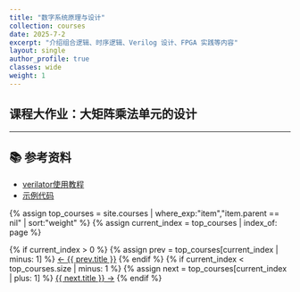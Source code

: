 ```yaml
---
title: "数字系统原理与设计"
collection: courses
date: 2025-7-2
excerpt: "介绍组合逻辑、时序逻辑、Verilog 设计、FPGA 实践等内容"
layout: single
author_profile: true
classes: wide
weight: 1
---
```


## 课程大作业：大矩阵乘法单元的设计

---

## 📚 参考资料

- [verilator使用教程](#)
- [示例代码](#)


{% assign top_courses = site.courses | where_exp:"item","item.parent == nil" | sort:"weight" %}
{% assign current_index = top_courses | index_of: page %}

<nav class="pagination">
  {% if current_index > 0 %}
    {% assign prev = top_courses[current_index | minus: 1] %}
    <a class="prev" href="{{ prev.url }}">&larr; {{ prev.title }}</a>
  {% endif %}
  {% if current_index < top_courses.size | minus: 1 %}
    {% assign next = top_courses[current_index | plus: 1] %}
    <a class="next" href="{{ next.url }}">{{ next.title }} &rarr;</a>
  {% endif %}
</nav>
